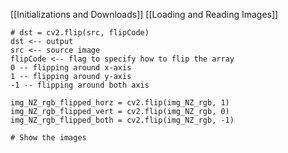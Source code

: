 [[Initializations and Downloads]]
[[Loading and Reading Images]]

```
# dst = cv2.flip(src, flipCode)
dst <-- output 
src <-- source image
flipCode <-- flag to specify how to flip the array
0 -- flipping around x-axis
1 -- flipping around y-axis
-1 -- flipping around both axis

img_NZ_rgb_flipped_horz = cv2.flip(img_NZ_rgb, 1)
img_NZ_rgb_flipped_vert = cv2.flip(img_NZ_rgb, 0)
img_NZ_rgb_flipped_both = cv2.flip(img_NZ_rgb, -1)

# Show the images
```